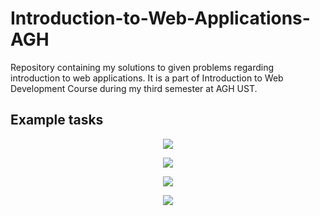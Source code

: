 # Introduction-to-Web-Applications-AGH

Repository containing my solutions to given problems regarding introduction to web applications.
It is a part of Introduction to Web Development Course during my third semester at AGH UST.

## Example tasks

<p align="center">
  <img src="https://user-images.githubusercontent.com/114178271/214139433-d16d7fe6-4ffb-4961-81d6-8c9c1b985876.gif">
</p>

<p align="center">
  <img src="https://user-images.githubusercontent.com/114178271/214139732-dd7f1e4c-3256-4fc2-b148-5aec62713e37.gif">
</p>

<p align="center">
  <img src="https://user-images.githubusercontent.com/114178271/214140714-2de0eb91-32da-46ab-afe5-d9652c7f234b.gif">
</p>

<p align="center">
  <img src="https://user-images.githubusercontent.com/114178271/214141012-7a842bbf-2f83-46d2-88c3-4abe120c65cb.gif">
</p>
